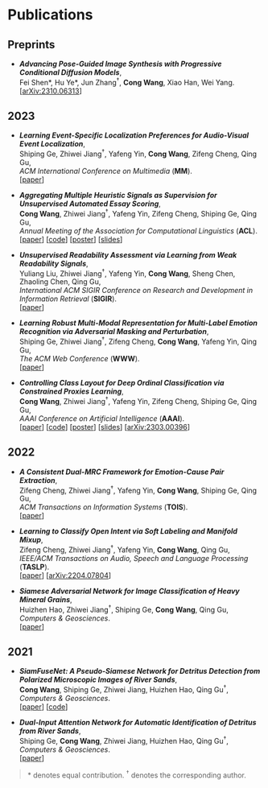 # Publications

## Preprints

- ***Advancing Pose-Guided Image Synthesis with Progressive Conditional Diffusion Models***,  
Fei Shen\*, Hu Ye\*, Jun Zhang<sup>†</sup>, **Cong Wang**, Xiao Han, Wei Yang.   
[[arXiv:2310.06313](https://doi.org/10.48550/arXiv.2310.06313)]

## 2023

- ***Learning Event-Specific Localization Preferences for Audio-Visual Event Localization***,  
Shiping Ge, Zhiwei Jiang<sup>†</sup>, Yafeng Yin, **Cong Wang**, Zifeng Cheng, Qing Gu,  
*ACM International Conference on Multimedia* (**MM**).  
[[paper](https://doi.org/10.1145/3581783.3612506)]

- ***Aggregating Multiple Heuristic Signals as Supervision for Unsupervised Automated Essay Scoring***,  
**Cong Wang**, Zhiwei Jiang<sup>†</sup>, Yafeng Yin, Zifeng Cheng, Shiping Ge, Qing Gu,  
*Annual Meeting of the Association for Computational Linguistics* (**ACL**).  
[[paper](https://aclanthology.org/2023.acl-long.782/)]
[[code](https://github.com/tenvence/ulra)]
[[poster](../files/ulra-poster.pdf)]
[[slides](../files/ulra-slides.pdf)]

- ***Unsupervised Readability Assessment via Learning from Weak Readability Signals***,  
Yuliang Liu, Zhiwei Jiang<sup>†</sup>, Yafeng Yin, **Cong Wang**, Sheng Chen, Zhaoling Chen, Qing Gu,  
*International ACM SIGIR Conference on Research and Development in Information Retrieval* (**SIGIR**).  
[[paper](https://dl.acm.org/doi/10.1145/3539618.3591695)]

- ***Learning Robust Multi-Modal Representation for Multi-Label Emotion Recognition via Adversarial Masking and Perturbation***,  
Shiping Ge, Zhiwei Jiang<sup>†</sup>, Zifeng Cheng, **Cong Wang**, Yafeng Yin, Qing Gu,  
*The ACM Web Conference* (**WWW**).  
[[paper](https://doi.org/10.1145/3543507.3583258)]

- ***Controlling Class Layout for Deep Ordinal Classification via Constrained Proxies Learning***,  
**Cong Wang**, Zhiwei Jiang<sup>†</sup>, Yafeng Yin, Zifeng Cheng, Shiping Ge, Qing Gu,  
*AAAI Conference on Artificial Intelligence* (**AAAI**).  
[[paper](https://doi.org/10.1609/aaai.v37i2.25345)]
[[code](https://github.com/tenvence/cpl)]
[[poster](../files/cpl-poster.pdf)]
[[slides](../files/cpl-slides.pdf)]
[[arXiv:2303.00396](https://doi.org/10.48550/arXiv.2303.00396)]

## 2022

- ***A Consistent Dual-MRC Framework for Emotion-Cause Pair Extraction***,  
Zifeng Cheng, Zhiwei Jiang<sup>†</sup>, Yafeng Yin, **Cong Wang**, Shiping Ge, Qing Gu,  
*ACM Transactions on Information Systems* (**TOIS**).  
[[paper](https://doi.org/10.1145/3558548)]

- ***Learning to Classify Open Intent via Soft Labeling and Manifold Mixup***,  
Zifeng Cheng, Zhiwei Jiang<sup>†</sup>, Yafeng Yin, **Cong Wang**, Qing Gu,  
*IEEE/ACM Transactions on Audio, Speech and Language Processing* (**TASLP**).  
[[paper](https://doi.org/10.1109/TASLP.2022.3145308)]
[[arXiv:2204.07804](https://doi.org/10.48550/arXiv.2204.07804)]

- ***Siamese Adversarial Network for Image Classification of Heavy Mineral Grains***,  
Huizhen Hao, Zhiwei Jiang<sup>†</sup>, Shiping Ge, **Cong Wang**, Qing Gu,  
*Computers & Geosciences*.  
[[paper](https://doi.org/10.1016/j.cageo.2021.105016)]

## 2021

- ***SiamFuseNet: A Pseudo-Siamese Network for Detritus Detection from Polarized Microscopic Images of River Sands***,  
**Cong Wang**, Shiping Ge, Zhiwei Jiang, Huizhen Hao, Qing Gu<sup>†</sup>,  
*Computers & Geosciences*.  
[[paper](https://doi.org/10.1016/j.cageo.2021.104912)]
[[code](https://github.com/tenvence/sfn)]

- ***Dual-Input Attention Network for Automatic Identification of Detritus from River Sands***,  
Shiping Ge, **Cong Wang**, Zhiwei Jiang, Huizhen Hao, Qing Gu<sup>†</sup>,  
*Computers & Geosciences*.  
[[paper](https://doi.org/10.1016/j.cageo.2021.104735)]

> \* denotes equal contribution. <sup>†</sup> denotes the corresponding author. 